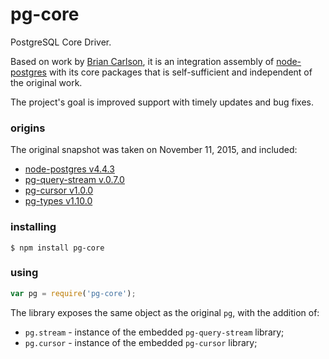 # pg-core

PostgreSQL Core Driver.

Based on work by [Brian Carlson](https://github.com/brianc), it is an integration
assembly of [node-postgres](https://github.com/brianc/node-postgres) with its core packages
that is self-sufficient and independent of the original work. 

The project's goal is improved support with timely updates and bug fixes.

### origins

The original snapshot was taken on November 11, 2015, and included:

* [node-postgres v4.4.3](https://github.com/brianc/node-postgres/tree/v4.4.3)
* [pg-query-stream v.0.7.0](https://github.com/brianc/node-pg-query-stream/tree/v0.7.0)
* [pg-cursor v1.0.0](https://github.com/brianc/node-pg-cursor/tree/v1.0.0)
* [pg-types v1.10.0](https://github.com/brianc/node-pg-types/tree/v1.10.0)

### installing

```
$ npm install pg-core
```

### using

```javascript
var pg = require('pg-core');
```

The library exposes the same object as the original `pg`, with the addition of:
* `pg.stream` - instance of the embedded `pg-query-stream` library;
* `pg.cursor` - instance of the embedded `pg-cursor` library;

